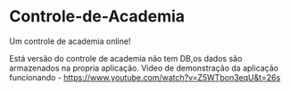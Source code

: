 # Controle-de-Academia
Um controle de academia online!

Está versão do controle de academia não tem DB,os dados são armazenados na propria aplicação.
Video de demonstração da aplicação funcionando - https://www.youtube.com/watch?v=Z5WTbon3eqU&t=26s
